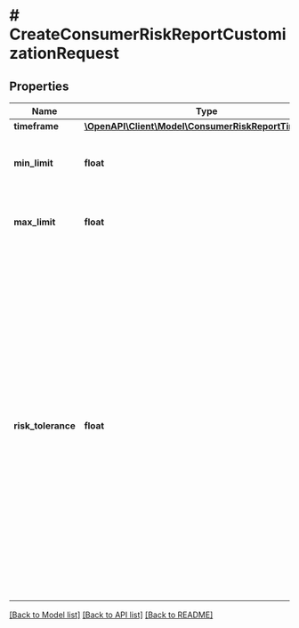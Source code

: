 # # CreateConsumerRiskReportCustomizationRequest

## Properties

Name | Type | Description | Notes
------------ | ------------- | ------------- | -------------
**timeframe** | [**\OpenAPI\Client\Model\ConsumerRiskReportTimeFrame**](ConsumerRiskReportTimeFrame.md) |  |
**min_limit** | **float** | The minimum allowed limit, in cents. |
**max_limit** | **float** | The maximum allowed limit, in cents. |
**risk_tolerance** | **float** | This parameter indicates the risk tolerance associated with spend limits. A high risk tolerance allow for higher limits, increasing both potential gains and losses. A Lower risk tolerance enforces strict limits, reducing the potential for loss but also limiting transaction volume for reliable users. |

[[Back to Model list]](../../README.md#models) [[Back to API list]](../../README.md#endpoints) [[Back to README]](../../README.md)
